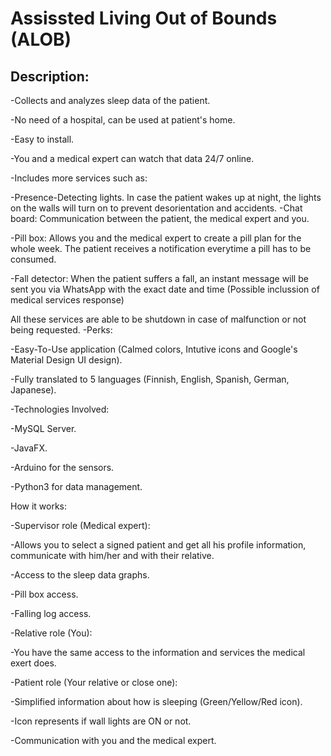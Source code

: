 # Assissted Living Out of Bounds (ALOB)

## Description: 

-Collects and analyzes sleep data of the patient.

-No need of a hospital, can be used at patient's home.

-Easy to install.

-You and a medical expert can watch that data 24/7 online.

-Includes more services such as:

 -Presence-Detecting lights. In case the patient wakes up at night, the lights on the walls will turn on to prevent desorientation and     	  accidents.
 -Chat board: Communication between the patient, the medical expert and you.
 
 -Pill box: Allows you and the medical expert to create a pill plan for the whole week. The patient receives a notification everytime a pill   		has to be consumed.
 
 -Fall detector: When the patient suffers a fall, an instant message will be sent you via WhatsApp with the exact date and time (Possible 		inclussion of medical services response)

 All these services are able to be shutdown in case of malfunction or not being requested.
-Perks:

 -Easy-To-Use application (Calmed colors, Intutive icons and Google's Material Design UI design).

 -Fully translated to 5 languages (Finnish, English, Spanish, German, Japanese).

-Technologies Involved:

 -MySQL Server.

 -JavaFX.

 -Arduino for the sensors.

 -Python3 for data management.

 
 How it works:


 -Supervisor role (Medical expert):

  -Allows you to select a signed patient and get all his profile information, communicate with him/her and with their relative. 

  -Access to the sleep data graphs.

  -Pill box access.

  -Falling log access.

 -Relative role (You):

  -You have the same access to the information and services the medical exert does.

 -Patient role (Your relative or close one):

  -Simplified information about how is sleeping (Green/Yellow/Red icon).

  -Icon represents if wall lights are ON or not.

  -Communication with you and the medical expert.


 
